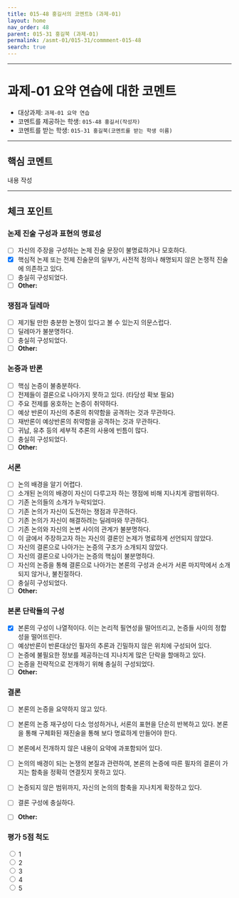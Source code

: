 ```yaml
---
title: 015-48 홍길서의 코멘트b (과제-01) 
layout: home
nav_order: 48
parent: 015-31 홍길북 (과제-01)
permalink: /asmt-01/015-31/commment-015-48
search: true
---
```


---

# 과제-01 요약 연습에 대한 코멘트

- 대상과제: `과제-01 요약 연습`
- 코멘트를 제공하는 학생: `015-48 홍길서(작성자)` 
- 코멘트를 받는 학생: `015-31 홍길북(코멘트를 받는 학생 이름)` 

---

## 핵심 코멘트

내용 작성

---

## 체크 포인트

### 논제 진술 구성과 표현의 명료성  
- [ ] 자신의 주장을 구성하는 논제 진술 문장이 불명료하거나 모호하다.  
- [x] 핵심적 논제 또는 전제 진술문의 일부가, 사전적 정의나 해명되지 않은 논쟁적 진술에 의존하고 있다.  
- [ ] 충실히 구성되었다.  
- [ ] **Other:**  

### 쟁점과 딜레마  
- [ ] 제기될 만한 충분한 논쟁이 있다고 볼 수 있는지 의문스럽다.  
- [ ] 딜레마가 불분명하다.  
- [ ] 충실히 구성되었다.  
- [ ] **Other:**  

### 논증과 반론  
- [ ] 핵심 논증이 불충분하다.  
- [ ] 전제들이 결론으로 나아가지 못하고 있다. (타당성 확보 필요)  
- [ ] 주요 전제를 옹호하는 논증이 취약하다.  
- [ ] 예상 반론이 자신의 추론의 취약함을 공격하는 것과 무관하다.  
- [ ] 재반론이 예상반론의 취약함을 공격하는 것과 무관하다.  
- [ ] 귀납, 유추 등의 세부적 추론의 사용에 빈틈이 많다.  
- [ ] 충실히 구성되었다.  
- [ ] **Other:**  

### 서론  
- [ ] 논의 배경을 알기 어렵다.  
- [ ] 소개된 논의의 배경이 자신이 다루고자 하는 쟁점에 비해 지나치게 광범위하다.  
- [ ] 기존 논의들의 소개가 누락되었다.  
- [ ] 기존 논의가 자신이 도전하는 쟁점과 무관하다.  
- [ ] 기존 논의가 자신이 해결하려는 딜레마와 무관하다.  
- [ ] 기존 논의와 자신의 논변 사이의 관계가 불분명하다.  
- [ ] 이 글에서 주장하고자 하는 자신의 결론인 논제가 명료하게 선언되지 않았다.  
- [ ] 자신의 결론으로 나아가는 논증의 구조가 소개되지 않았다.  
- [ ] 자신의 결론으로 나아가는 논증의 핵심이 불분명하다.  
- [ ] 자신의 논증을 통해 결론으로 나아가는 본론의 구성과 순서가 서론 마지막에서 소개되지 않거나, 불친절하다.  
- [ ] 충실히 구성되었다.  
- [ ] **Other:**  

### 본론 단락들의 구성  
- [x] 본론의 구성이 나열적이다. 이는 논리적 필연성을 떨어뜨리고, 논증들 사이의 정합성을 떨어뜨린다.  
- [ ] 예상반론이 반론대상인 필자의 추론과 긴밀하지 않은 위치에 구성되어 있다.  
- [ ] 논증에 불필요한 정보를 제공하는데 지나치게 많은 단락을 할애하고 있다.  
- [ ] 논증을 전략적으로 전개하기 위해 충실히 구성되었다.  
- [ ] **Other:**  

### 결론  
- [ ] 본론의 논증을 요약하지 않고 있다.  
- [ ] 본론의 논증 재구성이 다소 엉성하거나, 서론의 표현을 단순히 반복하고 있다. 본론을 통해 구체화된 재진술을 통해 보다 명료하게 만들어야 한다.  
- [ ] 본론에서 전개하지 않은 내용이 요약에 과포함되어 있다.  
- [ ] 논의의 배경이 되는 논쟁의 본질과 관련하여, 본론의 논증에 따른 필자의 결론이 가지는 함축을 정확히 연결짓지 못하고 있다.  
- [ ] 논증되지 않은 범위까지, 자신의 논의의 함축을 지나치게 확장하고 있다.  
- [ ] 결론 구성에 충실하다.  
- [ ] **Other:**  


<h3>평가 5점 척도</h3>
<form>
  <input type="radio" id="star1" name="rating" value="1">
  <label for="star1">1</label><br>
  
  <input type="radio" id="star2" name="rating" value="2">
  <label for="star2">2</label><br>

  <input type="radio" id="star3" name="rating" value="3">
  <label for="star3">3</label><br>

  <input type="radio" id="star4" name="rating" value="4">
  <label for="star4">4</label><br>

  <input type="radio" id="star5" name="rating" value="5">
  <label for="star5">5</label><br>
</form>